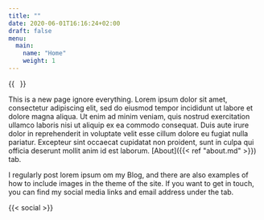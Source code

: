 ```yaml
---
title: ""
date: 2020-06-01T16:16:24+02:00
draft: false
menu:
  main:
    name: "Home"
    weight: 1
---
```


{{<image float="right" width="11em" frame="true" caption="Derek, c. 2022" src="/img/WebberHeadshot.jpg">}}

This is a new page ignore everything. Lorem ipsum dolor sit amet, consectetur adipiscing elit, sed do eiusmod tempor incididunt ut labore et dolore magna aliqua. Ut enim ad minim veniam, quis nostrud exercitation ullamco laboris nisi ut aliquip ex ea commodo consequat. Duis aute irure dolor in reprehenderit in voluptate velit esse cillum dolore eu fugiat nulla pariatur. Excepteur sint occaecat cupidatat non proident, sunt in culpa qui officia deserunt mollit anim id est laborum. [About]({{< ref "about.md" >}}) tab.

I regularly post lorem ipsum om my Blog, and
there are also examples of how to include images in the theme of the site.
If you want to get in touch, you can find my social media links and email
address under the tab.

{{< social >}}